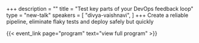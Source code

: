 +++
description = ""
title = "Test key parts of your DevOps feedback loop"
type = "new-talk"
speakers = [
        "divya-vaishnavi",
]
+++
Create a reliable pipeline, eliminate flaky tests and deploy safely but quickly

{{< event_link page="program" text="view full program" >}}